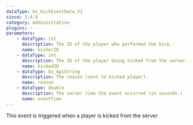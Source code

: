 ```yaml
---
dataType: bz_KickEventData_V1
since: 2.4.0
category: Administrative
plugins: ~
parameters:
    - dataType: int
      description: The ID of the player who performed the kick.
      name: kickerID
    - dataType: int
      description: The ID of the player being kicked from the server.
      name: kickedID
    - dataType: bz_ApiString
      description: The reason (sent to kicked player).
      name: reason
    - dataType: double
      description: The server time the event occurred (in seconds.)
      name: eventTime
---
```


This event is triggered when a player is kicked from the server
